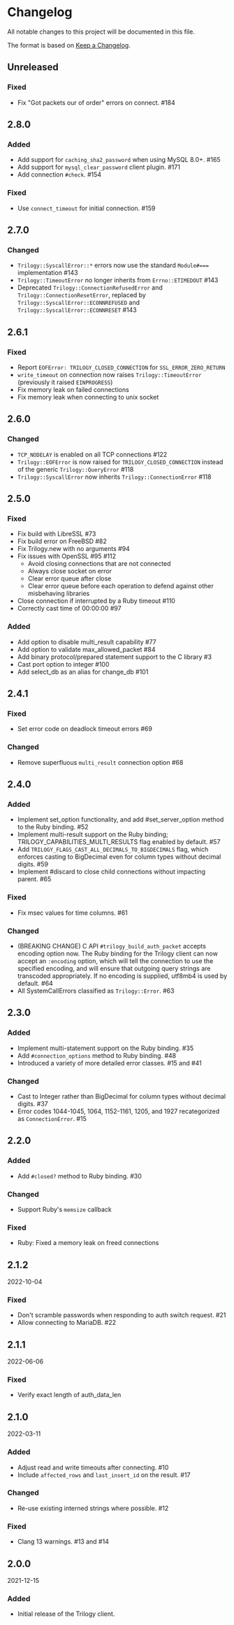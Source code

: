 # Changelog
All notable changes to this project will be documented in this file.

The format is based on [Keep a Changelog](http://keepachangelog.com/en/1.0.0/).

## Unreleased

### Fixed

- Fix "Got packets our of order" errors on connect. #184

## 2.8.0

### Added

- Add support for `caching_sha2_password` when using MySQL 8.0+. #165
- Add support for `mysql_clear_password` client plugin. #171
- Add connection `#check`. #154

### Fixed

- Use `connect_timeout` for initial connection. #159

## 2.7.0

### Changed

  - `Trilogy::SyscallError::*` errors now use the standard `Module#===` implementation #143
  - `Trilogy::TimeoutError` no longer inherits from `Errno::ETIMEDOUT` #143
  - Deprecated `Trilogy::ConnectionRefusedError` and `Trilogy::ConnectionResetError`,
    replaced by `Trilogy::SyscallError::ECONNREFUSED` and `Trilogy::SyscallError::ECONNRESET` #143

## 2.6.1

### Fixed

  - Report `EOFError: TRILOGY_CLOSED_CONNECTION` for `SSL_ERROR_ZERO_RETURN`
  - `write_timeout` on connection now raises `Trilogy::TimeoutError` (previously it raised `EINPROGRESS`)
  - Fix memory leak on failed connections
  - Fix memory leak when connecting to unix socket

## 2.6.0

### Changed

  - `TCP_NODELAY` is enabled on all TCP connections #122
  - `Trilogy::EOFError` is now raised for `TRILOGY_CLOSED_CONNECTION` instead
    of the generic `Trilogy::QueryError` #118
  - `Trilogy::SyscallError` now inherits `Trilogy::ConnectionError` #118

## 2.5.0

### Fixed
  - Fix build with LibreSSL #73
  - Fix build error on FreeBSD #82
  - Fix Trilogy.new with no arguments #94
  - Fix issues with OpenSSL #95 #112
    - Avoid closing connections that are not connected
    - Always close socket on error
    - Clear error queue after close
    - Clear error queue before each operation to defend against other misbehaving libraries
  - Close connection if interrupted by a Ruby timeout #110
  - Correctly cast time of 00:00:00 #97

### Added
  - Add option to disable multi_result capability #77
  - Add option to validate max_allowed_packet #84
  - Add binary protocol/prepared statement support to the C library #3
  - Cast port option to integer #100
  - Add select_db as an alias for change_db #101

## 2.4.1

### Fixed
  - Set error code on deadlock timeout errors #69

### Changed
  - Remove superfluous `multi_result` connection option #68

## 2.4.0

### Added
  - Implement set_option functionality, and add #set_server_option method to the Ruby binding. #52
  - Implement multi-result support on the Ruby binding; TRILOGY_CAPABILITIES_MULTI_RESULTS flag enabled by default. #57
  - Add `TRILOGY_FLAGS_CAST_ALL_DECIMALS_TO_BIGDECIMALS` flag, which enforces casting to BigDecimal even for column types
    without decimal digits. #59
  - Implement #discard to close child connections without impacting parent. #65

### Fixed
  - Fix msec values for time columns. #61

### Changed
  - (BREAKING CHANGE) C API `#trilogy_build_auth_packet` accepts encoding option now. The Ruby binding for the
    Trilogy client can now accept an `:encoding` option, which will tell the connection to use the specified encoding,
    and will ensure that outgoing query strings are transcoded appropriately. If no encoding is supplied,
    utf8mb4 is used by default. #64
  - All SystemCallErrors classified as `Trilogy::Error`. #63

## 2.3.0

### Added
  - Implement multi-statement support on the Ruby binding. #35
  - Add `#connection_options` method to Ruby binding. #48
  - Introduced a variety of more detailed error classes. #15 and #41

### Changed
  - Cast to Integer rather than BigDecimal for column types without decimal digits. #37
  - Error codes 1044-1045, 1064, 1152-1161, 1205, and 1927 recategorized as `ConnectionError`. #15

## 2.2.0

### Added
  - Add `#closed?` method to Ruby binding. #30

### Changed
  - Support Ruby's `memsize` callback

### Fixed
  - Ruby: Fixed a memory leak on freed connections

## 2.1.2

2022-10-04

### Fixed

  - Don't scramble passwords when responding to auth switch request. #21
  - Allow connecting to MariaDB. #22

## 2.1.1

2022-06-06

### Fixed

  - Verify exact length of auth_data_len

## 2.1.0

2022-03-11

### Added

  - Adjust read and write timeouts after connecting. #10
  - Include `affected_rows` and `last_insert_id` on the result. #17

### Changed

  - Re-use existing interned strings where possible. #12

### Fixed

  - Clang 13 warnings. #13 and #14

## 2.0.0

2021-12-15

### Added

- Initial release of the Trilogy client.
